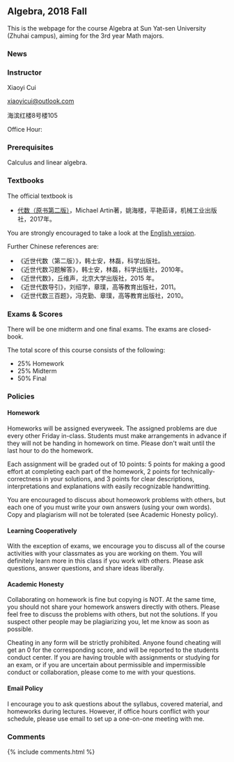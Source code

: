 
## Algebra, 2018 Fall

This is the webpage for the course Algebra at Sun Yat-sen University (Zhuhai campus), aiming for the 3rd year Math majors.

### News



### Instructor

Xiaoyi Cui

xiaoyicui@outlook.com

海滨红楼8号楼105

Office Hour: 

### Prerequisites

Calculus and linear algebra. 

### Textbooks

The official textbook is 

+ [代数（原书第二版）](http://product.dangdang.com/23606656.html)，Michael Artin著，姚海楼，平艳茹译，机械工业出版社，2017年。

You are strongly encouraged to take a look at the [English version](http://product.dangdang.com/22594004.html).

Further Chinese references are:
+ 《近世代数（第二版）》，韩士安，林磊，科学出版社。
+ 《近世代数习题解答》，韩士安，林磊，科学出版社，2010年。
+ 《近世代数》，丘维声，北京大学出版社，2015 年。
+ 《近世代数导引》，刘绍学，章璞，高等教育出版社，2011。
+ 《近世代数三百题》，冯克勤、章璞，高等教育出版社，2010。

### Exams & Scores

There will be one midterm and one final exams. The exams are closed-book.

The total score of this course consists of the following:
+ 25% Homework
+ 25% Midterm
+ 50% Final

### Policies

#### Homework

Homeworks will be assigned everyweek. The assigned problems are due every other Friday in-class. Students must make arrangements in advance if they will not be handing in homework on time. Please don't wait until the last hour to do the homework.

Each assignment will be graded out of 10 points: 5 points for making a good effort at completing each part of the homework, 2 points for technically-correctness in your solutions, and 3 points for clear descriptions, interpretations and explanations with easily recognizable handwritting.

You are encouraged to discuss about homeowork problems with others, but each one of you must write your own answers (using your own words). Copy and plagiarism will not be tolerated (see Academic Honesty policy).

#### Learning Cooperatively

With the exception of exams, we encourage you to discuss all of the course activities with your classmates as you are working on them. You will definitely learn more in this class if you work with others. Please ask questions, answer questions, and share ideas liberally.

#### Academic Honesty

Collaborating on homework is fine but copying is NOT. At the same time, you should not share your homework answers directly with others. Please feel free to discuss the problems with others, but not the solutions. If you suspect other people may be plagiarizing you, let me know as soon as possible. 

Cheating in any form will be strictly prohibited. Anyone found cheating will get an 0 for the corresponding score, and will be reported to the students conduct center. If you are having trouble with assignments or studying for an exam, or if you are uncertain about permissible and impermissible conduct or collaboration, please come to me with your questions.

#### Email Policy

I encourage you to ask questions about the syllabus, covered material, and homeworks during lectures. However, if office hours conflict with your schedule, please use email to set up a one-on-one meeting with me. 

### Comments
{% include comments.html %}
